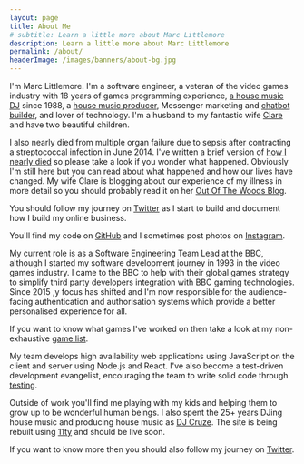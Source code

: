 ```yaml
---
layout: page
title: About Me
# subtitle: Learn a little more about Marc Littlemore
description: Learn a little more about Marc Littlemore
permalink: /about/
headerImage: /images/banners/about-bg.jpg
---
```


I'm Marc Littlemore. I'm a software engineer, a veteran of the video games industry with 18 years of games programming experience, [a house music DJ](http://www.djcruze.co.uk) since 1988, a [house music producer](https://soundcloud.com/djcruze), Messenger marketing and [chatbot builder](/bots), and lover of technology. I'm a husband to my fantastic wife [Clare](https://clarelittlemore.com) and have two beautiful children.

I also nearly died from multiple organ failure due to sepsis after contracting a streptococcal infection in June 2014. I've written a brief version of [how I nearly died](/how-i-almost-died/) so please take a look if you wonder what happened. Obviously I'm still here but you can read about what happened and how our lives have changed. My wife Clare is blogging about our experience of my illness in more detail so you should probably read it on her [Out Of The Woods Blog](http://outofthewoodsblog.com).

You should follow my journey on [Twitter](https://www.twitter.com/marclittlemore) as I start to build and document how I build my online business.

You'll find my code on [GitHub](https://www.github.com/MarcL) and I sometimes post photos on [Instagram](https://www.instagram.com/marclittlemore).

My current role is as a Software Engineering Team Lead at the BBC, although I started my software development journey in 1993 in the video games industry. I came to the BBC to help with their global games strategy to simplify third party developers integration with BBC gaming technologies. Since 2015 ,y focus has shifted and I'm now responsible for the audience-facing authentication and authorisation systems which provide a better personalised experience for all.

If you want to know what games I've worked on then take a look at my non-exhaustive [game list](/games).

My team develops high availability web applications using JavaScript on the client and server using Node.js and React. I've also become a test-driven development evangelist, encouraging the team to write solid code through [testing](/javascript-testing).

Outside of work you'll find me playing with my kids and helping them to grow up to be wonderful human beings. I also spent the 25+ years DJing house music and producing house music as [DJ Cruze](http://www.djcruze.co.uk/). The site is being rebuilt using [11ty](https://www.11ty.dev/) and should be live soon.

If you want to know more then you should also follow my journey on [Twitter](https://twitter.com/marclittlemore).
